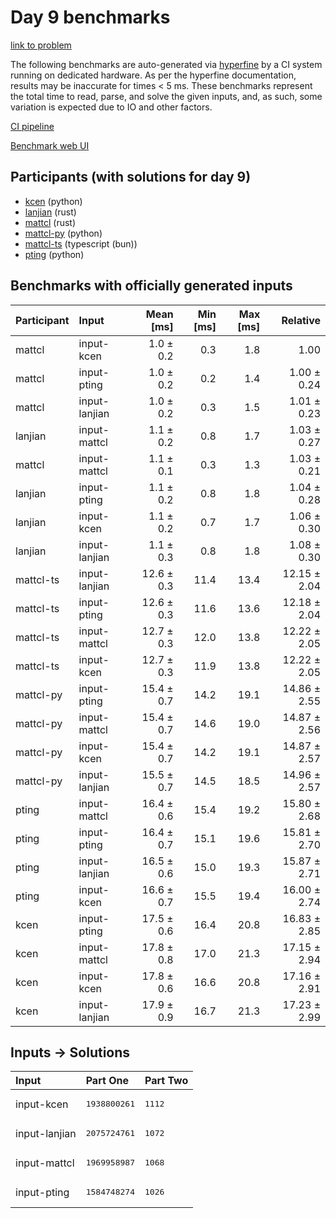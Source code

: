 # Day 9 benchmarks

[link to problem](https://adventofcode.com/2023/day/9)

The following benchmarks are auto-generated via
[hyperfine](https://github.com/sharkdp/hyperfine) by a CI system running on
dedicated hardware. As per the hyperfine documentation, results may be
inaccurate for times < 5 ms. These benchmarks represent the total time to read,
parse, and solve the given inputs, and, as such, some variation is expected due
to IO and other factors.

[CI pipeline](http://ci.papercode.net:8080/teams/main/pipelines/aoc2023)

[Benchmark web UI](https://aoc.ancalagon.black)


## Participants (with solutions for day 9)

- [kcen](https://github.com/kcen/aoc2023) (python)
- [lanjian](https://github.com/lanjian/aoc-2023) (rust)
- [mattcl](https://github.com/mattcl/aoc2023) (rust)
- [mattcl-py](https://github.com/mattcl/aoc2023-py) (python)
- [mattcl-ts](https://github.com/mattcl/aoc2023-js) (typescript (bun))
- [pting](https://github.com/pting/aoc2023) (python)


## Benchmarks with officially generated inputs

| Participant | Input | Mean [ms] | Min [ms] | Max [ms] | Relative |
|:---|:---|---:|---:|---:|---:|
| mattcl | input-kcen | 1.0 ± 0.2 | 0.3 | 1.8 | 1.00 |
| mattcl | input-pting | 1.0 ± 0.2 | 0.2 | 1.4 | 1.00 ± 0.24 |
| mattcl | input-lanjian | 1.0 ± 0.2 | 0.3 | 1.5 | 1.01 ± 0.23 |
| lanjian | input-mattcl | 1.1 ± 0.2 | 0.8 | 1.7 | 1.03 ± 0.27 |
| mattcl | input-mattcl | 1.1 ± 0.1 | 0.3 | 1.3 | 1.03 ± 0.21 |
| lanjian | input-pting | 1.1 ± 0.2 | 0.8 | 1.8 | 1.04 ± 0.28 |
| lanjian | input-kcen | 1.1 ± 0.2 | 0.7 | 1.7 | 1.06 ± 0.30 |
| lanjian | input-lanjian | 1.1 ± 0.3 | 0.8 | 1.8 | 1.08 ± 0.30 |
| mattcl-ts | input-lanjian | 12.6 ± 0.3 | 11.4 | 13.4 | 12.15 ± 2.04 |
| mattcl-ts | input-pting | 12.6 ± 0.3 | 11.6 | 13.6 | 12.18 ± 2.04 |
| mattcl-ts | input-mattcl | 12.7 ± 0.3 | 12.0 | 13.8 | 12.22 ± 2.05 |
| mattcl-ts | input-kcen | 12.7 ± 0.3 | 11.9 | 13.8 | 12.22 ± 2.05 |
| mattcl-py | input-pting | 15.4 ± 0.7 | 14.2 | 19.1 | 14.86 ± 2.55 |
| mattcl-py | input-mattcl | 15.4 ± 0.7 | 14.6 | 19.0 | 14.87 ± 2.56 |
| mattcl-py | input-kcen | 15.4 ± 0.7 | 14.2 | 19.1 | 14.87 ± 2.57 |
| mattcl-py | input-lanjian | 15.5 ± 0.7 | 14.5 | 18.5 | 14.96 ± 2.57 |
| pting | input-mattcl | 16.4 ± 0.6 | 15.4 | 19.2 | 15.80 ± 2.68 |
| pting | input-pting | 16.4 ± 0.7 | 15.1 | 19.6 | 15.81 ± 2.70 |
| pting | input-lanjian | 16.5 ± 0.6 | 15.0 | 19.3 | 15.87 ± 2.71 |
| pting | input-kcen | 16.6 ± 0.7 | 15.5 | 19.4 | 16.00 ± 2.74 |
| kcen | input-pting | 17.5 ± 0.6 | 16.4 | 20.8 | 16.83 ± 2.85 |
| kcen | input-mattcl | 17.8 ± 0.8 | 17.0 | 21.3 | 17.15 ± 2.94 |
| kcen | input-kcen | 17.8 ± 0.6 | 16.6 | 20.8 | 17.16 ± 2.91 |
| kcen | input-lanjian | 17.9 ± 0.9 | 16.7 | 21.3 | 17.23 ± 2.99 |


## Inputs -> Solutions

| Input | Part One | Part Two |
|:---|:---|:---|
|input-kcen|<pre>1938800261</pre>|<pre>1112</pre>|
|input-lanjian|<pre>2075724761</pre>|<pre>1072</pre>|
|input-mattcl|<pre>1969958987</pre>|<pre>1068</pre>|
|input-pting|<pre>1584748274</pre>|<pre>1026</pre>|